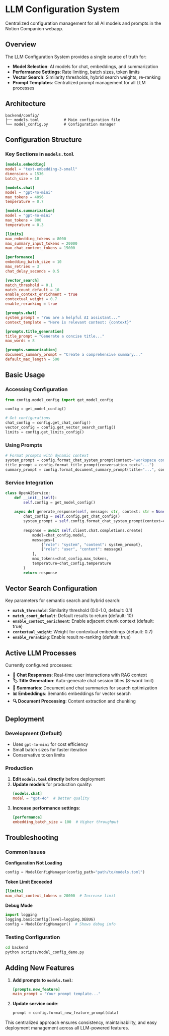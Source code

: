 # LLM Configuration System

Centralized configuration management for all AI models and prompts in the Notion Companion webapp.

## Overview

The LLM Configuration System provides a single source of truth for:
- **Model Selection**: AI models for chat, embeddings, and summarization
- **Performance Settings**: Rate limiting, batch sizes, token limits
- **Vector Search**: Similarity thresholds, hybrid search weights, re-ranking
- **Prompt Templates**: Centralized prompt management for all LLM processes

## Architecture

```
backend/config/
├── models.toml           # Main configuration file
└── model_config.py       # Configuration manager
```

## Configuration Structure

### Key Sections in `models.toml`

```toml
[models.embedding]
model = "text-embedding-3-small"
dimensions = 1536
batch_size = 10

[models.chat]
model = "gpt-4o-mini"
max_tokens = 4096
temperature = 0.7

[models.summarization]
model = "gpt-4o-mini"
max_tokens = 800
temperature = 0.3

[limits]
max_embedding_tokens = 8000
max_summary_input_tokens = 20000
max_chat_context_tokens = 15000

[performance]
embedding_batch_size = 10
max_retries = 3
chat_delay_seconds = 0.5

[vector_search]
match_threshold = 0.1
match_count_default = 10
enable_context_enrichment = true
contextual_weight = 0.7
enable_reranking = true

[prompts.chat]
system_prompt = "You are a helpful AI assistant..."
context_template = "Here is relevant context: {context}"

[prompts.title_generation]
title_prompt = "Generate a concise title..."
max_words = 8

[prompts.summarization]
document_summary_prompt = "Create a comprehensive summary..."
default_max_length = 500
```

## Basic Usage

### Accessing Configuration

```python
from config.model_config import get_model_config

config = get_model_config()

# Get configurations
chat_config = config.get_chat_config()
vector_config = config.get_vector_search_config()
limits = config.get_limits_config()
```

### Using Prompts

```python
# Format prompts with dynamic context
system_prompt = config.format_chat_system_prompt(context="workspace content...")
title_prompt = config.format_title_prompt(conversation_text="...")
summary_prompt = config.format_document_summary_prompt(title="...", content="...")
```

### Service Integration

```python
class OpenAIService:
    def __init__(self):
        self.config = get_model_config()
    
    async def generate_response(self, message: str, context: str = None):
        chat_config = self.config.get_chat_config()
        system_prompt = self.config.format_chat_system_prompt(context=context)
        
        response = await self.client.chat.completions.create(
            model=chat_config.model,
            messages=[
                {"role": "system", "content": system_prompt},
                {"role": "user", "content": message}
            ],
            max_tokens=chat_config.max_tokens,
            temperature=chat_config.temperature
        )
        return response
```

## Vector Search Configuration

Key parameters for semantic search and hybrid search:

- **`match_threshold`**: Similarity threshold (0.0-1.0, default: 0.1)
- **`match_count_default`**: Default results to return (default: 10)
- **`enable_context_enrichment`**: Enable adjacent chunk context (default: true)
- **`contextual_weight`**: Weight for contextual embeddings (default: 0.7)
- **`enable_reranking`**: Enable result re-ranking (default: true)

## Active LLM Processes

Currently configured processes:
- **💬 Chat Responses**: Real-time user interactions with RAG context
- **🏷️ Title Generation**: Auto-generate chat session titles (8-word limit)
- **📝 Summaries**: Document and chat summaries for search optimization
- **📊 Embeddings**: Semantic embeddings for vector search
- **🔍 Document Processing**: Content extraction and chunking

## Deployment

### Development (Default)
- Uses `gpt-4o-mini` for cost efficiency
- Small batch sizes for faster iteration
- Conservative token limits

### Production
1. **Edit `models.toml` directly** before deployment
2. **Update models** for production quality:
   ```toml
   [models.chat]
   model = "gpt-4o"  # Better quality
   ```
3. **Increase performance settings**:
   ```toml
   [performance]
   embedding_batch_size = 100  # Higher throughput
   ```

## Troubleshooting

### Common Issues

**Configuration Not Loading**
```python
config = ModelConfigManager(config_path="path/to/models.toml")
```

**Token Limit Exceeded**
```toml
[limits]
max_chat_context_tokens = 20000  # Increase limit
```

**Debug Mode**
```python
import logging
logging.basicConfig(level=logging.DEBUG)
config = ModelConfigManager()  # Shows debug info
```

### Testing Configuration

```bash
cd backend
python scripts/model_config_demo.py
```

## Adding New Features

1. **Add prompts to `models.toml`**:
   ```toml
   [prompts.new_feature]
   main_prompt = "Your prompt template..."
   ```

2. **Update service code**:
   ```python
   prompt = config.format_new_feature_prompt(data)
   ```

This centralized approach ensures consistency, maintainability, and easy deployment management across all LLM-powered features. 